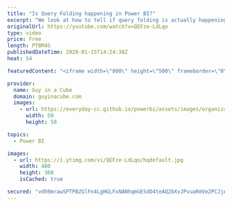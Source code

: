```yaml
---
title: "Is Query Folding happening in Power BI?"
excerpt: "We look at how to tell if query folding is actually happening within Power BI. You may be surprised! Power Query has a few tools for you.  Sample download: https://guyinacu.be/queryfoldingsample  *******************  Want to take your Power BI skills to the next level? We have training courses available"
originalUrl: https://youtube.com/watch?v=QEFze-LdLqo
type: video
price: Free
length: PT8M4S
publishedDateTime: 2020-01-15T14:24:38Z
heat: 54

featuredContent: "<iframe width=\"800\" height=\"500\" frameborder=\"0\" src=\"https://www.youtube.com/embed/QEFze-LdLqo\" allow=\"accelerometer; autoplay; encrypted-media; gyroscope; picture-in-picture\" allowfullscreen></iframe>"

provider:
  name: Guy in a Cube
  domain: guyinacube.com
  images:
    - url: https://everyday-cc.github.io/powerbi/assets/images/organizations/guyinacube.com-50x50.jpg
      width: 50
      height: 50

topics:
  - Power BI

images:
  - url: https://i.ytimg.com/vi/QEFze-LdLqo/hqdefault.jpg
    width: 480
    height: 360
    isCached: true

secured: "vdh9mrawSPTPBZGlFn4LgHGLFxNANhqmGESdO4teAQ2bXvJPvuaRmVe2PCJjAj6ORr9O3lHLvOe2mR3B74Vg+2GPCWCPfj3KSymSLoMB/x22ojs4Rmy2v9bK6gG70uUpmfqzLJJBQTFZqjz1BSfTizgK/jfyzM0NbXb3CfJQWCgVHXgD7ZOWHuItziEa65WEa8s2fMht645uIcRXcnsDRf8XQErx5WlYS8rXbZMb4xJTMEaqO06xk7xDy/Vcx+k8TxJFvIbqUHzg3uuUK1lQRPqTeQSvNM7Qk9Oru0QLIB2v32qQPJvkGQDZbyNmCKy5ewsGZAB2YcedXzpZxUn4KbBsvYvEXkCEUHUaHghuomw6EPUMzxcB15q7bzjLp66Zr31mW4oSLBUp/MqRVJJcZeaivdV4ll/hke51I/K2Yyw=;e1NCM8RzYvuhJJEMi7Z+UA=="
---
```


